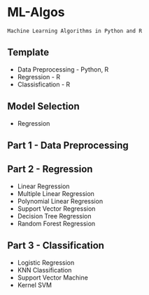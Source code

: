 # ML-Algos

    Machine Learning Algorithms in Python and R

## Template

- Data Preprocessing - Python, R
- Regression - R
- Classisfication - R

## Model Selection

- Regression

## Part 1 - Data Preprocessing

## Part 2 - Regression

- Linear Regression
- Multiple Linear Regression
- Polynomial Linear Regression
- Support Vector Regression
- Decision Tree Regression
- Random Forest Regression

## Part 3 - Classification

- Logistic Regression
- KNN Classification
- Support Vector Machine
- Kernel SVM
